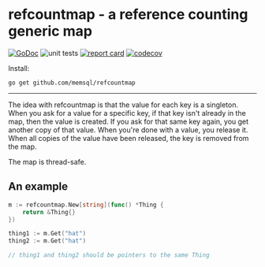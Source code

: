 # refcountmap - a reference counting generic map

[![GoDoc](https://godoc.org/github.com/memsql/refcountmap?status.svg)](https://pkg.go.dev/github.com/memsql/refcountmap)
![unit tests](https://github.com/memsql/refcountmap/actions/workflows/go.yml/badge.svg)
[![report card](https://goreportcard.com/badge/github.com/memsql/refcountmap)](https://goreportcard.com/report/github.com/memsql/refcountmap)
[![codecov](https://codecov.io/gh/memsql/refcountmap/branch/main/graph/badge.svg)](https://codecov.io/gh/memsql/refcountmap)

Install:

	go get github.com/memsql/refcountmap

---

The idea with refcountmap is that the value for each key is a singleton. When you ask for a value
for a specific key, if that key isn't already in the map, then the value is created. If you ask
for that same key again, you get another copy of that value. When you're done with a value, you
release it. When all copies of the value have been released, the key is removed from the map.

The map is thread-safe.

## An example

```go
m := refcountmap.New[string](func() *Thing {
	return &Thing{}
})

thing1 := m.Get("hat")
thing2 := m.Get("hat")

// thing1 and thing2 should be pointers to the same Thing
	
```

